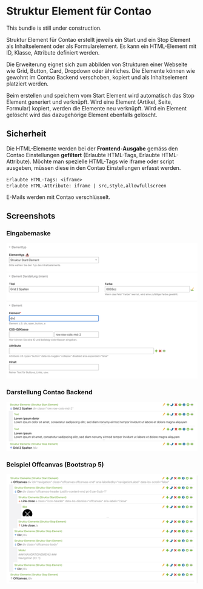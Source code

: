 # Struktur Element für Contao
This bundle is still under construction.

Struktur Element für Contao erstellt jeweils ein Start und ein Stop Element als Inhaltselement oder als Formularelement. Es kann ein HTML-Element mit ID, Klasse, Attribute definiert werden.

Die Erweiterung eignet sich zum abbilden von Strukturen einer Webseite wie Grid, Button, Card, Dropdown oder ähnliches. Die Elemente können wie gewohnt im Contao Backend verschoben, kopiert und als Inhaltselement platziert werden.

Beim erstellen und speichern vom Start Element wird automatisch das Stop Element generiert und verknüpft. Wird eine Element (Artikel, Seite, Formular) kopiert, werden die Elemente neu verknüpft. Wird ein Element gelöscht wird das dazugehörige Element ebenfalls gelöscht.

## Sicherheit
Die HTML-Elemente werden bei der **Frontend-Ausgabe** gemäss den Contao Einstellungen **gefiltert** (Erlaubte HTML-Tags, Erlaubte HTML-Attribute). Möchte man spezielle HTML-Tags wie iframe oder script ausgeben, müssen diese in den Contao Einstellungen erfasst werden.

```
Erlaubte HTML-Tags: <iframe>
Erlaubte HTML-Attribute: iframe | src,style,allowfullscreen
```
E-Mails werden mit Contao verschlüsselt.

## Screenshots

### Eingabemaske
![Alt text](docs/structure_start.png?raw=true "struture element start")

### Darstellung Contao Backend
![Alt text](docs/structure_start_grid.png?raw=true "struture element grid")


### Beispiel Offcanvas (Bootstrap 5)
![Alt text](docs/offcanvas.png?raw=true "offcanvas")


